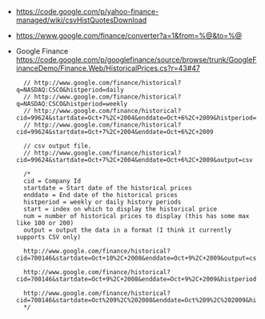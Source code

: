 - https://code.google.com/p/yahoo-finance-managed/wiki/csvHistQuotesDownload
- https://www.google.com/finance/converter?a=1&from=%@&to=%@
- Google Finance https://code.google.com/p/googlefinance/source/browse/trunk/GoogleFinanceDemo/Finance.Web/HistoricalPrices.cs?r=43#47

		// http://www.google.com/finance/historical?q=NASDAQ:CSCO&histperiod=daily
		// http://www.google.com/finance/historical?q=NASDAQ:CSCO&histperiod=weekly
		// http://www.google.com/finance/historical?cid=99624&startdate=Oct+7%2C+2004&enddate=Oct+6%2C+2009&histperiod=weekly
		// http://www.google.com/finance/historical?cid=99624&startdate=Oct+7%2C+2004&enddate=Oct+6%2C+2009
    	
		// csv output file.
		// http://www.google.com/finance/historical?cid=99624&startdate=Oct+7%2C+2004&enddate=Oct+6%2C+2009&output=csv
    	
		/*
		cid = Company Id
		startdate = Start date of the historical prices
		enddate = End date of the historical prices
		histperiod = weekly or daily history periods
		start = index on which to display the historical price
		num = number of historical prices to display (this has some max like 100 or 200)
		output = output the data in a format (I think it currently supports CSV only)
    	
		http://www.google.com/finance/historical?cid=700146&startdate=Oct+10%2C+2008&enddate=Oct+9%2C+2009&output=csv
    	
		http://www.google.com/finance/historical?cid=700146&startdate=Oct+9%2C+2008&enddate=Oct+9%2C+2009&histperiod=weekly&output=csv
    	
		http://www.google.com/finance/historical?cid=700146&startdate=Oct%209%2C%202008&enddate=Oct%209%2C%202009&histperiod=weekly&start=0&num=20
		*/
	 